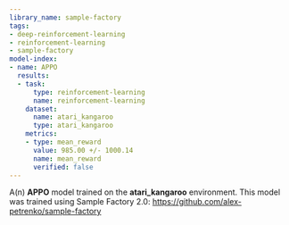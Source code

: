 ```yaml
---
library_name: sample-factory
tags:
- deep-reinforcement-learning
- reinforcement-learning
- sample-factory
model-index:
- name: APPO
  results:
  - task:
      type: reinforcement-learning
      name: reinforcement-learning
    dataset:
      name: atari_kangaroo
      type: atari_kangaroo
    metrics:
    - type: mean_reward
      value: 985.00 +/- 1000.14
      name: mean_reward
      verified: false
---
```


A(n) **APPO** model trained on the **atari_kangaroo** environment.
This model was trained using Sample Factory 2.0: https://github.com/alex-petrenko/sample-factory
    